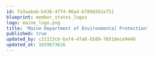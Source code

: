 ```yaml
---
id: fa3aabab-b436-47f4-90ad-b789d261e751
blueprint: member_states_logos
logo: maine_logo.png
title: 'Maine Department of Environmental Protection'
published: true
updated_by: c21113cb-baf4-47a8-b589-7651dece9448
updated_at: 1659673616
---
```

